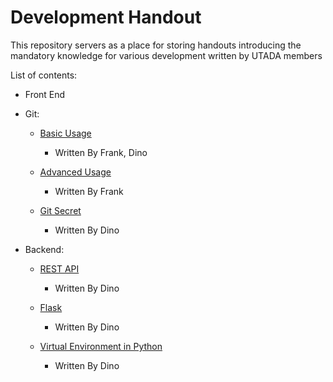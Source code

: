 # Development Handout
This repository servers as a place for storing handouts introducing the mandatory knowledge for various development written by UTADA members

List of contents:
- Front End

- Git:
    - [Basic Usage](https://github.com/UT-Applicataion-Development-Association/Contribution-Guidelines)
        - Written By Frank, Dino

    - [Advanced Usage](https://github.com/UT-Applicataion-Development-Association/Contribution-Guidelines/blob/master/Git-advanced.md)
        - Written By Frank
    
    - [Git Secret](Git/GitSecret.md)
        - Written By Dino

- Backend:
    - [REST API](Backend/REST.md)
        - Written By Dino

    - [Flask](Backend/Flask.md)
        - Written By Dino

    - [Virtual Environment in Python](Backend/VE.md)
        - Written By Dino
